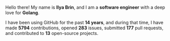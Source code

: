Hello there! My name is **Ilya Brin**, and I am a **software engineer** with a deep love for **Golang**.

I have been using GitHub for the past **14 years**, and during that time, I have made **5794** contributions, opened **283** issues, submitted **177** pull requests, and contributed to **13** open-source projects.
